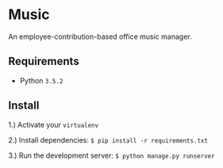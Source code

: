 # Music

An employee-contribution-based office music manager.

## Requirements

- Python `3.5.2`


## Install

1.) Activate your `virtualenv`

2.) Install dependencies:
    `$ pip install -r requirements.txt`

3.) Run the development server:
    `$ python manage.py runserver`
